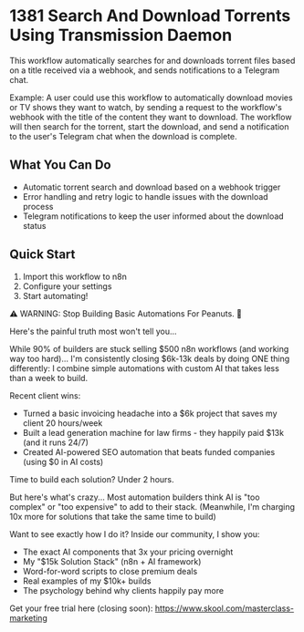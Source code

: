 # 1381 Search And Download Torrents Using Transmission Daemon

This workflow automatically searches for and downloads torrent files based on a title received via a webhook, and sends notifications to a Telegram chat.

Example: A user could use this workflow to automatically download movies or TV shows they want to watch, by sending a request to the workflow's webhook with the title of the content they want to download. The workflow will then search for the torrent, start the download, and send a notification to the user's Telegram chat when the download is complete.

## What You Can Do
- Automatic torrent search and download based on a webhook trigger
- Error handling and retry logic to handle issues with the download process
- Telegram notifications to keep the user informed about the download status

## Quick Start
1. Import this workflow to n8n
2. Configure your settings
3. Start automating!

⚠️ WARNING: Stop Building Basic Automations For Peanuts. 🚫

Here's the painful truth most won't tell you...

While 90% of builders are stuck selling $500 n8n workflows (and working way too hard)...
I'm consistently closing $6k-13k deals by doing ONE thing differently:
I combine simple automations with custom AI that takes less than a week to build.

Recent client wins:
* Turned a basic invoicing headache into a $6k project that saves my client 20 hours/week
* Built a lead generation machine for law firms - they happily paid $13k (and it runs 24/7)
* Created AI-powered SEO automation that beats funded companies (using $0 in AI costs)

Time to build each solution? Under 2 hours.

But here's what's crazy...
Most automation builders think AI is "too complex" or "too expensive" to add to their stack.
(Meanwhile, I'm charging 10x more for solutions that take the same time to build)

Want to see exactly how I do it?
Inside our community, I show you:
* The exact AI components that 3x your pricing overnight
* My "$15k Solution Stack" (n8n + AI framework)
* Word-for-word scripts to close premium deals
* Real examples of my $10k+ builds
* The psychology behind why clients happily pay more

Get your free trial here (closing soon): https://www.skool.com/masterclass-marketing
